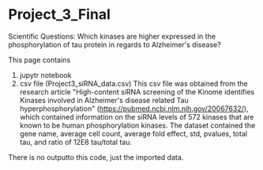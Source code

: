 # Project_3_Final
Scientific Questions: Which kinases are higher expressed in the phosphorylation of tau protein in regards to Alzheimer's disease?

This page contains
1) jupytr notebook
2) csv file (Project3_siRNA_data.csv)
    This csv file was obtained from the research article "High-content siRNA screening of the Kinome identifies Kinases involved in Alzheimer's disease related Tau hyperphosphorylation" (https://pubmed.ncbi.nlm.nih.gov/20067632/), which contained information on the siRNA levels of 572 kinases that are known to be human phosphorylation kinases. The dataset contained the gene name, average cell count, average fold effect, std, pvalues, total tau, and ratio of 12E8 tau/total tau. 
 
 There is no outputto this code, just the imported data. 
